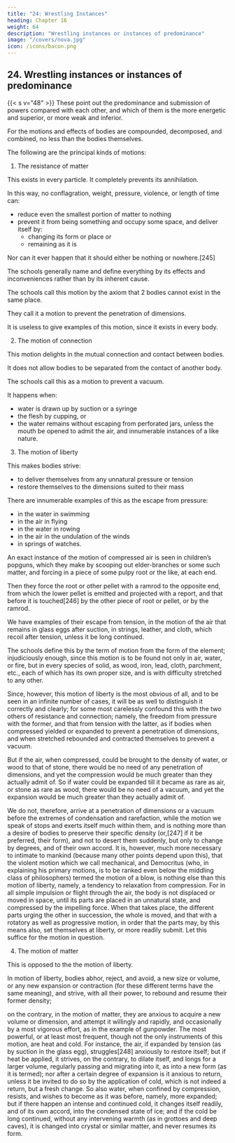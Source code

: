 ```yaml
---
title: "24: Wrestling Instances"
heading: Chapter 16
weight: 64
description: "Wrestling instances or instances of predominance"
image: "/covers/nova.jpg"
icon: /icons/bacon.png
---
```


<!-- The Principal Kinds Of Motions -->

## 24. Wrestling instances or instances of predominance

{{< s v="48" >}} These point out the predominance and submission of powers compared with each other, and which of them is the more energetic and superior, or more weak and inferior. 

For the motions and effects of bodies are compounded, decomposed, and combined, no less than the bodies themselves. 

The following are the principal kinds of motions: <!--  or active powers, in order that their comparative strength, and thence a demonstration and definition of the instances in question, may be rendered more clear. -->

1. The resistance of matter

This exists in every particle. It completely prevents its annihilation.

In this way, no conflagration, weight, pressure, violence, or length of time can:
- reduce even the smallest portion of matter to nothing
- prevent it from being something and occupy some space, and deliver itself by:
  - changing its form or place or
  - remaining as it is

Nor can it ever happen that it should either be nothing or nowhere.[245] 

The schools generally name and define everything by its effects and inconveniences rather than by its inherent cause.

The schools call this motion by the axiom that 2 bodies cannot exist in the same place.

They call it a motion to prevent the penetration of dimensions. 

It is useless to give examples of this motion, since it exists in every body.


2. The motion of connection

This motion delights in the mutual connection and contact between bodies.

It does not allow bodies to be separated from the contact of another body.

The schools call this as a motion to prevent a vacuum.

It happens when:
- water is drawn up by suction or a syringe
- the flesh by cupping, or
- the water remains without escaping from perforated jars, unless the mouth be opened to admit the air, and innumerable instances of a like nature.


3. The motion of liberty

This makes bodies strive:
- to deliver themselves from any unnatural pressure or tension
- restore themselves to the dimensions suited to their mass

There are innumerable examples of this as the escape from pressure:
- in the water in swimming
- in the air in flying
- in the water in rowing
- in the air in the undulation of the winds
- in springs of watches.

An exact instance of the motion of compressed air is seen in children’s popguns, which they make by scooping out elder-branches or some such matter, and forcing in a piece of some pulpy root or the like, at each end.

Then they force the root or other pellet with a ramrod to the opposite end, from which the lower pellet is emitted and projected with a report, and that before it is touched[246] by the other piece of root or pellet, or by the ramrod.

We have examples of their escape from tension, in the motion of the air that remains in glass eggs after suction, in strings, leather, and cloth, which recoil after tension, unless it be long continued.

The schools define this by the term of motion from the form of the element; injudiciously enough, since this motion is to be found not only in air, water, or fire, but in every species of solid, as wood, iron, lead, cloth, parchment, etc., each of which has its own proper size, and is with difficulty stretched to any other. 

Since, however, this motion of liberty is the most obvious of all, and to be seen in an infinite number of cases, it will be as well to distinguish it correctly and clearly; for some most carelessly confound this with the two others of resistance and connection; namely, the freedom from pressure with the former, and that from tension with the latter, as if bodies when compressed yielded or expanded to prevent a penetration of dimensions, and when stretched rebounded and contracted themselves to prevent a vacuum.

But if the air, when compressed, could be brought to the density of water, or wood to that of stone, there would be no need of any penetration of dimensions, and yet the compression would be much greater than they actually admit of. So if water could be expanded till it became as rare as air, or stone as rare as wood, there would be no need of a vacuum, and yet the expansion would be much greater than they actually admit of.

We do not, therefore, arrive at a penetration of dimensions or a vacuum before the extremes of condensation and rarefaction, while the motion we speak of stops and exerts itself much within them, and is nothing more than a desire of bodies to preserve their specific density (or,[247] if it be preferred, their form), and not to desert them suddenly, but only to change by degrees, and of their own accord. It is, however, much more necessary to intimate to mankind (because many other points depend upon this), that the violent motion which we call mechanical, and Democritus (who, in explaining his primary motions, is to be ranked even below the middling class of philosophers) termed the motion of a blow, is nothing else than this motion of liberty, namely, a tendency to relaxation from compression. For in all simple impulsion or flight through the air, the body is not displaced or moved in space, until its parts are placed in an unnatural state, and compressed by the impelling force. When that takes place, the different parts urging the other in succession, the whole is moved, and that with a rotatory as well as progressive motion, in order that the parts may, by this means also, set themselves at liberty, or more readily submit. Let this suffice for the motion in question.

4. The motion of matter

This is opposed to the the motion of liberty.

In motion of liberty, bodies abhor, reject, and avoid, a new size or volume, or any new expansion or contraction (for these different terms have the same meaning), and strive, with all their power, to rebound and resume their former density; 

on the contrary, in the motion of matter, they are anxious to acquire a new volume or dimension, and attempt it willingly and rapidly, and occasionally by a most vigorous effort, as in the example of gunpowder. The most powerful, or at least most frequent, though not the only instruments of this motion, are heat and cold. For instance, the air, if expanded by tension (as by suction in the glass egg), struggles[248] anxiously to restore itself; but if heat be applied, it strives, on the contrary, to dilate itself, and longs for a larger volume, regularly passing and migrating into it, as into a new form (as it is termed); nor after a certain degree of expansion is it anxious to return, unless it be invited to do so by the application of cold, which is not indeed a return, but a fresh change. So also water, when confined by compression, resists, and wishes to become as it was before, namely, more expanded; but if there happen an intense and continued cold, it changes itself readily, and of its own accord, into the condensed state of ice; and if the cold be long continued, without any intervening warmth (as in grottoes and deep caves), it is changed into crystal or similar matter, and never resumes its form.

